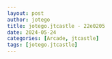 ```yaml
---
layout: post
author: jotego
title: jotego.jtcastle - 22e0205
date: 2024-05-24
categories: [Arcade, jtcastle]
tags: [jotego.jtcastle]
---
```


